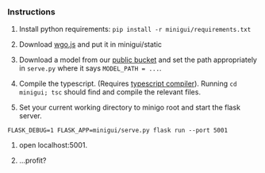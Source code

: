 

### Instructions

1. Install python requirements: `pip install -r minigui/requirements.txt`

1. Download [wgo.js](https://github.com/waltheri/wgo.js/blob/master/wgo/wgo.js) and put it in minigui/static

1. Download a model from our [public bucket](https://console.cloud.google.com/storage/browser/minigo-pub) and set the path appropriately in `serve.py` where it says `MODEL_PATH = ...`. 

1. Compile the typescript. (Requires [typescript compiler](https://www.typescriptlang.org/#download-links)). Running `cd minigui; tsc` should find and compile the relevant files.

1. Set your current working directory to minigo root and start the flask server.
```
FLASK_DEBUG=1 FLASK_APP=minigui/serve.py flask run --port 5001
```

1. open localhost:5001.

1. ...profit?
